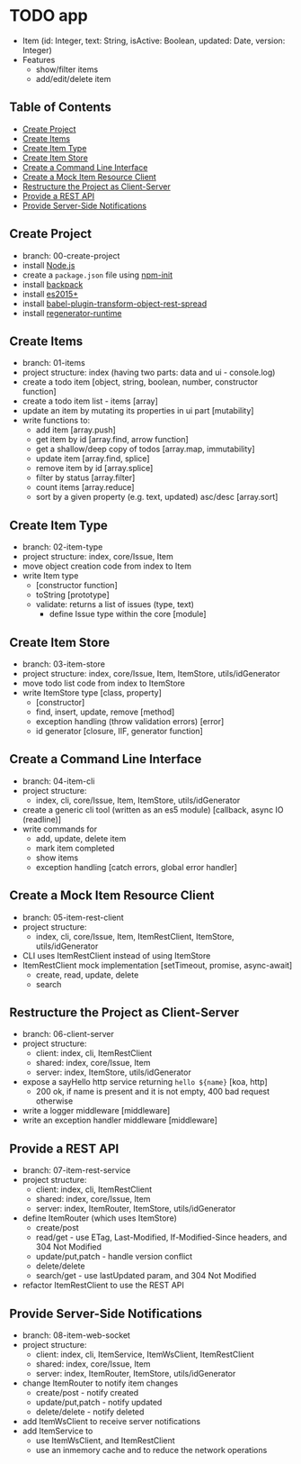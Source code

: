 # TODO app

- Item (id: Integer, text: String, isActive: Boolean, updated: Date, version: Integer)
- Features
  - show/filter items
  - add/edit/delete item

## Table of Contents

- [Create Project](#create-project)
- [Create Items](#create-items)
- [Create Item Type](#create-item-type)
- [Create Item Store](#create-item-store)
- [Create a Command Line Interface](#create-a-command-line-interface)
- [Create a Mock Item Resource Client](#create-a-mock-item-resource-client)
- [Restructure the Project as Client-Server](#restructure-the-project-as-client-server)
- [Provide a REST API](#provide-a-rest-api)
- [Provide Server-Side Notifications](#provide-server-side-notifications)


## Create Project
  - branch: 00-create-project
  - install [Node.js](https://nodejs.org/en/)
  - create a `package.json` file using [npm-init](https://docs.npmjs.com/cli/init)
  - install [backpack](https://github.com/jaredpalmer/backpack)
  - install [es2015+](https://www.npmjs.com/package/babel-preset-env)
  - install [babel-plugin-transform-object-rest-spread](https://babeljs.io/docs/en/babel-plugin-transform-object-rest-spread/)
  - install [regenerator-runtime](https://www.npmjs.com/package/regenerator-runtime)

## Create Items
  - branch: 01-items
  - project structure: index (having two parts: data and ui - console.log)
  - create a todo item [object, string, boolean, number, constructor function]
  - create a todo item list - items [array]
  - update an item by mutating its properties in ui part [mutability]
  - write functions to:
    - add item [array.push]
	- get item by id [array.find, arrow function]
	- get a shallow/deep copy of todos [array.map, immutability]
	- update item [array.find, splice]
	- remove item by id [array.splice]
    - filter by status [array.filter]
	- count items [array.reduce]
	- sort by a given property (e.g. text, updated) asc/desc [array.sort]

## Create Item Type
  - branch: 02-item-type
  - project structure: index, core/Issue, Item 
  - move object creation code from index to Item
  - write Item type 
    - [constructor function]
	- toString [prototype]
	- validate: returns a list of issues (type, text)
      - define Issue type within the core [module]
	
## Create Item Store
  - branch: 03-item-store
  - project structure: index, core/Issue, Item, ItemStore, utils/idGenerator
  - move todo list code from index to ItemStore
  - write ItemStore type [class, property]
    - [constructor]
	- find, insert, update, remove [method]
	- exception handling (throw validation errors) [error]
	- id generator [closure, IIF, generator function]

## Create a Command Line Interface
  - branch: 04-item-cli
  - project structure:
    - index, cli, core/Issue, Item, ItemStore, utils/idGenerator
  - create a generic cli tool (written as an es5 module) [callback, async IO (readline)]
  - write commands for 
    - add, update, delete item
	- mark item completed
	- show items
	- exception handling [catch errors, global error handler]
	
## Create a Mock Item Resource Client
  - branch: 05-item-rest-client
  - project structure:
    - index, cli, core/Issue, Item, ItemRestClient, ItemStore, utils/idGenerator
  - CLI uses ItemRestClient instead of using ItemStore
  - ItemRestClient mock implementation [setTimeout, promise, async-await]
    - create, read, update, delete
	- search

## Restructure the Project as Client-Server
  - branch: 06-client-server
  - project structure:
    - client: index, cli, ItemRestClient
	- shared: index, core/Issue, Item
	- server: index, ItemStore, utils/idGenerator
  - expose a sayHello http service returning `hello ${name}` [koa, http]
    - 200 ok, if name is present and it is not empty, 400 bad request otherwise
  - write a logger middleware [middleware]
  - write an exception handler middleware [middleware]

## Provide a REST API
  - branch: 07-item-rest-service
  - project structure:
    - client: index, cli, ItemRestClient
	- shared: index, core/Issue, Item
	- server: index, ItemRouter, ItemStore, utils/idGenerator
  - define ItemRouter (which uses ItemStore)
    - create/post
	- read/get - use ETag, Last-Modified, If-Modified-Since headers, and 304 Not Modified 
    - update/put,patch - handle version conflict
	- delete/delete
	- search/get - use lastUpdated param, and 304 Not Modified
  - refactor ItemRestClient to use the REST API
  
## Provide Server-Side Notifications
  - branch: 08-item-web-socket
  - project structure:
    - client: index, cli, ItemService, ItemWsClient, ItemRestClient
	- shared: index, core/Issue, Item
	- server: index, ItemRouter, ItemStore, utils/idGenerator
  - change ItemRouter to notify item changes
    - create/post - notify created
    - update/put,patch - notify updated
	- delete/delete - notify deleted
  - add ItemWsClient to receive server notifications
  - add ItemService to
    - use ItemWsClient, and ItemRestClient
	- use an inmemory cache and to reduce the network operations
